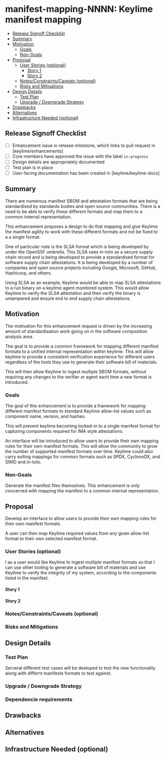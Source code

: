 <!--
**Note:** When your enhancement is complete, all of these comment blocks should be removed.

To get started with this template:

- [ ] **Create an issue in keylime/enhancements**
  When filing an enhancement tracking issue, please ensure to complete all
  fields in that template.  One of the fields asks for a link to the enhancement.  You
  can leave that blank until this enhancement is made a pull request, and then
  go back to the enhancement and add the link.
- [ ] **Make a copy of this template.**
 name it `NNNN-short-descriptive-title`, where `NNNN` is the issue number (with no
  leading-zero padding) assigned to your enhancement above.
- [ ] **Fill out this file as best you can.**
  At minimum, you should fill in the "Summary", and "Motivation" sections.
  These should be easy if you've preflighted the idea of the enhancement with the
  appropriate SIG(s).
- [ ] **Merge early and iterate.**
  Avoid getting hung up on specific details and instead aim to get the goals of
  the enhancement clarified and merged quickly.  The best way to do this is to just
  start with the high-level sections and fill out details incrementally in
  subsequent PRs.
-->
# manifest-mapping-NNNN: Keylime manifest mapping

<!--
This is the title of your enhancement.  Keep it short, simple, and descriptive.  A good
title can help communicate what the enhancement is and should be considered as part of
any review.
-->

<!--
A table of contents is helpful for quickly jumping to sections of a enhancement and for
highlighting any additional information provided beyond the standard enhancement
template.
-->

<!-- toc -->
- [Release Signoff Checklist](#release-signoff-checklist)
- [Summary](#summary)
- [Motivation](#motivation)
  - [Goals](#goals)
  - [Non-Goals](#non-goals)
- [Proposal](#proposal)
  - [User Stories (optional)](#user-stories-optional)
    - [Story 1](#story-1)
    - [Story 2](#story-2)
  - [Notes/Constraints/Caveats (optional)](#notesconstraintscaveats-optional)
  - [Risks and Mitigations](#risks-and-mitigations)
- [Design Details](#design-details)
  - [Test Plan](#test-plan)
  - [Upgrade / Downgrade Strategy](#upgrade--downgrade-strategy)
- [Drawbacks](#drawbacks)
- [Alternatives](#alternatives)
- [Infrastructure Needed (optional)](#infrastructure-needed-optional)
<!-- /toc -->

## Release Signoff Checklist

<!--
**ACTION REQUIRED:** In order to merge code into a release, there must be an
issue in [keylime/enhancements] referencing this enhancement and targeting a release**.

For enhancements that make changes to code or processes/procedures in core
Keylime i.e., [keylime/keylime], we require the following Release
Signoff checklist to be completed.

Check these off as they are completed for the Release Team to track. These
checklist items _must_ be updated for the enhancement to be released.
-->

- [ ] Enhancement issue in release milestone, which links to pull request in [keylime/enhancements]
- [ ] Core members have approved the issue with the label `in-progress`
- [ ] Design details are appropriately documented
- [ ] Test plan is in place
- [ ] User-facing documentation has been created in [keylime/keylime-docs]

<!--
**Note:** This checklist is iterative and should be reviewed and updated every time this enhancement is being considered for a milestone.
-->

## Summary

<!--
This section is incredibly important for producing high quality user-focused
documentation such as release notes or a development roadmap.  It should be
possible to collect this information before implementation begins in order to
avoid requiring implementers to split their attention between writing release
notes and implementing the feature itself. Reviewers
should help to ensure that the tone and content of the `Summary` section is
useful for a wide audience.

A good summary is probably at least a paragraph in length.
-->

There are numerous manifest SBOM and attestation formats that are being
standardised by standards bodies and open source communities. There is a need
to be able to verify these different formats and map them to a common internal
representation. 

This enhancement proposes a design to do that mapping and give Keylime the
manifest agility to work with these different formats and not be fixed to a
a single format.

One of particular note is the SLSA format which is being developed by under the
OpenSSF umbrella. This SLSA uses in-toto as a secure supply chain record and
is being developed to provide a standardised format for software supply chain
attestations. It is being developed by a number of companies and open source
projects including Google, Microsoft, GitHub, Hashicorp, and others.

Using SLSA as an example, Keylime would be able to map SLSA attestations to a
run binary on a keylime agent monitored system. This would allow Keylime to
verify the SLSA attestation and then verify the binary is untampered and
ensure end to end supply chain attestations.


## Motivation

<!--
This section is for explicitly listing the motivation, goals and non-goals of
this enhancement.  Describe why the change is important and the benefits to users.
-->

The motivation for this enhancement request is driven by the increasing amount
of standardisation work going on in the software composition analysis area.

The goal is to provide a common framework for mapping different manifest formats
to a unified internal representation within keylime. This will allow keylime to
provide a consistent verification experience for different users regardless of
the tools they use to generate their software bill of materials.

This will then allow Keylime to ingest multiple SBOM formats, without requiring
any changes to the verifier or agent each time a new format is introduced.

### Goals

<!--
List the specific goals of the enhancement.  What is it trying to achieve?  How will we
know that this has succeeded?
-->

The goal of this enhancement is to provide a framework for mapping different
manifest formats to standard Keylime allow-list values such as component name,
version, and hashes.

This will prevent keylime becoming locked-in to a single manifest format for
capturing components required for IMA style attestations.

An interface will be introduced to allow users to provide their own mapping
rules for their own manifest formats. This will allow the community to grow the
number of supported manifest formats over time. Keylime could also carry
exiting mappings for common formats such as SPDX, CycloneDX, and SWID and in-toto.

### Non-Goals

<!--
What is out of scope for this enhancement?  Listing non-goals helps to focus discussion
and make progress.
-->

Generate the manifest files themselves. This enhancement is only concerned with
mapping the manifest to a common internal representation.

## Proposal

<!--
This is where we get down to the specifics of what the proposal actually is.
This should have enough detail that reviewers can understand exactly what
you're proposing, but should not include things like API designs or
implementation.  The "Design Details" section below is for the real
nitty-gritty.
-->

Develop an interface to allow users to provide their own mapping rules for
their own manifest formats.

A user can then map Keylime required values from any given allow-list format
to their own selected manifest format.

### User Stories (optional)

<!--
Detail the things that people will be able to do if this enhancement is implemented.
Include as much detail as possible so that people can understand the "how" of
the system.  The goal here is to make this feel real for users without getting
bogged down.
-->

I as a user would like Keylime to ingest multiple manifest formats so that I can
use other tooling to generate a software bill of materials and use Keylime
to verify the integrity of my system, according to the components listed in
the manifest.

#### Story 1

#### Story 2

### Notes/Constraints/Caveats (optional)

<!--
What are the caveats to the proposal?
What are some important details that didn't come across above.
Go in to as much detail as necessary here.
This might be a good place to talk about core concepts and how they relate.
-->

### Risks and Mitigations

<!--
What are the risks of this proposal and how do we mitigate.  Think broadly.
For example, consider both security and how this will impact the larger
enhancement ecosystem.

How will security be reviewed and by whom?
-->

## Design Details

<!--
This section should contain enough information that the specifics of your
change are understandable.  This may include API specs (though not always
required) or even code snippets.  If there's any ambiguity about HOW your
proposal will be implemented, this is the place to discuss them.
-->

### Test Plan

<!--
**Note:** *Not required until targeted at a release.*

Consider the following in developing a test plan for this enhancement:
- Will there be e2e and integration tests, in addition to unit tests?
- How will it be tested in isolation vs with other components?

No need to outline all of the test cases, just the general strategy.  Anything
that would count as tricky in the implementation and anything particularly
challenging to test should be called out.

All code is expected to have adequate tests (eventually with coverage
expectations).
-->

Serveral different test cases will be deeloped to test the new functionality 
along with differnt manifests formats to test against.
### Upgrade / Downgrade Strategy

<!--
If applicable, how will the component be upgraded and downgraded? Make sure
this is in the test plan.

Consider the following in developing an upgrade/downgrade strategy for this enhancement
-->

### Dependencie requirements

<!--
If your new change requires new dependencies, please outline and demonstrate that your selected dependency 
is well maintained and packaged in Keylime's supported Operating Systems (currently Debian Stable
and as of time writing Fedora 32/33). 

During code implementation you will also be expected to add the package to CI , the keylime ansible role and 
keylimes main installer (`keylime/installers.sh`).

If the package is not available in the supported Operated systems, the PR will not be merged into master. 

Adding the package in `requirements.txt` is not sufficent for master which is where we tag releases from. 

You may however be able to work within an experimental branch until a package is made available. If this is
the case, please outline it in this enhancement.

-->

## Drawbacks

<!--
Why should this enhancement _not_ be implemented?
-->

## Alternatives

<!--
What other approaches did you consider and why did you rule them out?  These do
not need to be as detailed as the proposal, but should include enough
information to express the idea and why it was not acceptable.
-->

## Infrastructure Needed (optional)

<!--
Use this section if you need things infrastructure related specific to your enhancement.  Examples include a
new subproject, repos requested, github webhook, changes to CI (travis).
-->
